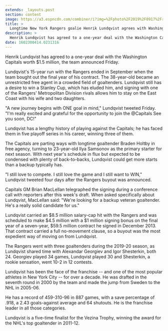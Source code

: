 ```yaml
--- 
extends: _layouts.post 
section: content 
image: https://a3.espncdn.com/combiner/i?img=%2Fphoto%2F2019%2F0917%2Fr599496_1296x729_16%2D9.jpg 
title: > 
  Longtime New York Rangers goalie Henrik Lundqvist agrees with Washington Capitals 
description: > 
  Henrik Lundqvist has agreed to a one-year deal with the Washington Capitals worth $1.5 million, the team announced Friday.Lundqvist's 15-year run with the Rangers ended in September when the team bought out the final year of his contract.I still love the game and I still want to WIN," Lundqvist tweeted four days after the Rangers buyout was announced.The Rangers went with three goaltenders during the 2019-20 season, as Lundqvist shared time with Alexandar Georgiev and Igor Shesterkin, both 24.Lundqvist is a five-time finalist for the Vezina Trophy, winning the award for the NHL's top goaltender in 2011-12. 
date: 1602300414.0231316 
--- 
```

Henrik Lundqvist has agreed to a one-year deal with the Washington Capitals worth $1.5 million, the team announced Friday.

Lundqvist's 15-year run with the Rangers ended in September when the team bought out the final year of his contract. The 38-year-old became an unrestricted free agent in a crowded field of goaltenders. Lundqvist still has a desire to win a Stanley Cup, which has eluded him, and signing with one of the Rangers' Metropolitan Division rivals allows him to stay on the East Coast with his wife and two daughters.

"A new journey begins with ONE goal in mind," Lundqvist tweeted Friday. "I'm really excited and grateful for the opportunity to join the @Capitals See you soon, DC!"

Lundqvist has a lengthy history of playing against the Capitals; he has faced them in five playoff series in his career, winning three of them.

The Capitals are parting ways with longtime goaltender Braden Holtby in free agency, turning to 23-year-old Ilya Samsonov as the primary starter for next season. With next year's schedule in flux but expected to be condensed with plenty of back-to-backs, Lundqvist could get more starts than a backup typically has.

"I still love to compete. I still love the game and I still want to WIN," Lundqvist tweeted four days after the Rangers buyout was announced.

Capitals GM Brian MacLellan telegraphed the signing during a conference call with reporters after this week's draft. When asked specifically about Lundqvist, MacLellan said: "We're looking for a backup veteran goaltender. He's a really solid candidate for us."

Lundqvist carried an $8.5 million salary-cap hit with the Rangers and was scheduled to make $4.5 million with a $1 million signing bonus on the final year of a seven-year, $59.5 million contract he signed in December 2013. That contract carried a full no-movement clause, so a buyout was the most expedient way of moving on from Lundqvist.

The Rangers went with three goaltenders during the 2019-20 season, as Lundqvist shared time with Alexandar Georgiev and Igor Shesterkin, both 24. Georgiev played 34 games, Lundqvist played 30 and Shesterkin, a rookie sensation, went 10-2 in 12 contests.

Lundqvist has been the face of the franchise -- and one of the most popular athletes in New York City -- for over a decade. He was drafted in the seventh round in 2000 by the team and made the jump from Sweden to the NHL in 2005-06.

He has a record of 459-310-96 in 887 games, with a save percentage of .918, a 2.43 goals-against average and 64 shutouts. He is the franchise leader in all those categories.

Lundqvist is a five-time finalist for the Vezina Trophy, winning the award for the NHL's top goaltender in 2011-12.